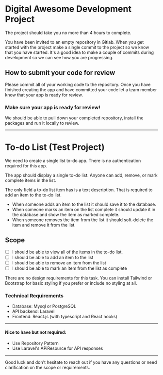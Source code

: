 # Digital Awesome Development Project


The project should take you no more than 4 hours to complete.

You have been invited to an empty repository in Gitlab.
When you get started with the project  make a single commit to the project so we know that you have started. It's a good idea to make a couple of commits during development so we can see how you are progressing.


## How to submit your code for review

Please commit all of your working code to the repository.
Once you have finished creating the app and have committed your code let a team member know that your app is ready for review.

### Make sure your app is ready for review!

We should be able to pull down your completed repository, install the packages and run it locally to review.

***

# To-do List (Test Project)

We need to create a single list to-do app.
There is no authentication required for this app.

The app should display a single to-do list. Anyone can add, remove, or mark complete items in the list.

The only field a to-do list item has is a text description. That is required to add an item to the to-do list.

- When someone adds an item to the list it should save it to the database.
- When someone marks an item on the list complete it should update it in the database and show the item as marked complete.
- When someone removes the item from the list it should soft-delete the item and remove it from the list.



## Scope

- [ ] I should be able to view all of the items in the to-do list.
- [ ] I should be able to add an item to the list
- [ ] I should be able to remove an item from the list
- [ ] I should be able to mark an item from the list as complete

There are no design requirements for this task. You can install Tailwind or Bootstrap for basic styling if you prefer or include no styling at all. 


### Technical Requirements
- Database: Mysql or PostgreSQL
- API backend: Laravel
- Frontend: React.js (with typescript and React hooks)

****
#### Nice to have but not required:
- Use Repository Pattern
- Use Laravel's APiResource for API responses
****
Good luck and don't hesitate to reach out if you have any questions or need clarification on the scope or requirements.
